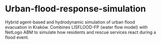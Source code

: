 # Urban-flood-response-simulation
Hybrid agent-based and hydrodynamic simulation of urban flood evacuation in Kraków. Combines LISFLOOD-FP (water flow model) with NetLogo ABM to simulate how residents and rescue services react during a flood event.
